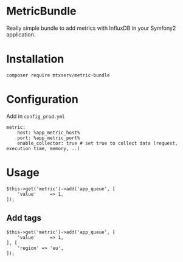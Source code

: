 # MetricBundle

Really simple bundle to add metrics with InfluxDB in your Symfony2 application.

# Installation

```
composer require mtxserv/metric-bundle
```

# Configuration

Add in `config_prod.yml`

```
metric:
    host: %app_metric_host%
    port: %app_metric_port%
    enable_collector: true # set true to collect data (request, execution time, memory, ..)
```

# Usage

```
$this->get('metric')->add('app_queue', [
    'value'     => 1,
]);
```

## Add tags

```
$this->get('metric')->add('app_queue', [
    'value'     => 1,
], [
    'region' => 'eu',
]);
```
